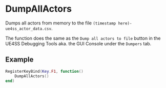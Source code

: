 # DumpAllActors
Dumps all actors from memory to the file `(timestamp here)-ue4ss_actor_data.csv`.

The function does the same as the `Dump all actors to file` button in the UE4SS Debugging Tools aka. the GUI Console under the `Dumpers` tab.

## Example
```lua
RegisterKeyBind(Key.F1, function()
    DumpAllActors()
end)
```